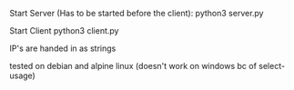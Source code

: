 Start Server (Has to be started before the client): 
python3 server.py <server ip> <server port>


Start Client
python3 client.py <client ip> <server ip> <server port>

IP's are handed in as strings

tested on debian and alpine linux (doesn't work on windows bc of select-usage)